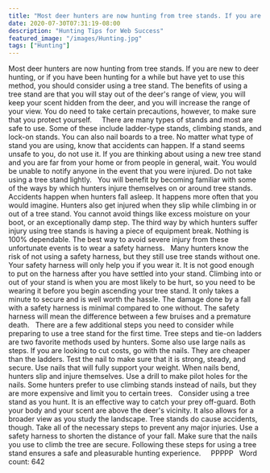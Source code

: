 ```yaml
---
title: "Most deer hunters are now hunting from tree stands. If you are new to deer hunting, or if you have been hunting for a while but have yet to use this method, you should consider using a tree stand. The benefits of using a tree stand are that you will stay out of the deer's range of view, you will keep your scent hidden from the deer, and you will increase the range of your view. You do need to take certain precautions, however, to make sure that you protect yourself."
date: 2020-07-30T07:31:19-08:00
description: "Hunting Tips for Web Success"
featured_image: "/images/Hunting.jpg"
tags: ["Hunting"]
---
```


Most deer hunters are now hunting from tree stands. If you are new to deer hunting, or if you have been hunting for a while but have yet to use this method, you should consider using a tree stand. The benefits of using a tree stand are that you will stay out of the deer's range of view, you will keep your scent hidden from the deer, and you will increase the range of your view. You do need to take certain precautions, however, to make sure that you protect yourself.   
 
There are many types of stands and most are safe to use. Some of these include ladder-type stands, climbing stands, and lock-on stands. You can also nail boards to a tree. No matter what type of stand you are using, know that accidents can happen. If a stand seems unsafe to you, do not use it. If you are thinking about using a new tree stand and you are far from your home or from people in general, wait. You would be unable to notify anyone in the event that you were injured. Do not take using a tree stand lightly. 
 
You will benefit by becoming familiar with some of the ways by which hunters injure themselves on or around tree stands. Accidents happen when hunters fall asleep. It happens more often that you would imagine. Hunters also get injured when they slip while climbing in or out of a tree stand. You cannot avoid things like excess moisture on your boot, or an exceptionally damp step. The third way by which hunters suffer injury using tree stands is having a piece of equipment break. Nothing is 100% dependable. The best way to avoid severe injury from these unfortunate events is to wear a safety harness. 
 
Many hunters know the risk of not using a safety harness, but they still use tree stands without one. Your safety harness will only help you if you wear it. It is not good enough to put on the harness after you have settled into your stand. Climbing into or out of your stand is when you are most likely to be hurt, so you need to be wearing it before you begin ascending your tree stand. It only takes a minute to secure and is well worth the hassle. The damage done by a fall with a safety harness is minimal compared to one without. The safety harness will mean the difference between a few bruises and a premature death. 
 
There are a few additional steps you need to consider while preparing to use a tree stand for the first time. Tree steps and tie-on ladders are two favorite methods used by hunters. Some also use large nails as steps. If you are looking to cut costs, go with the nails. They are cheaper than the ladders. Test the nail to make sure that it is strong, steady, and secure. Use nails that will fully support your weight. When nails bend, hunters slip and injure themselves. Use a drill to make pilot holes for the nails. Some hunters prefer to use climbing stands instead of nails, but they are more expensive and limit you to certain trees. 
 
Consider using a tree stand as you hunt. It is an effective way to catch your prey off-guard. Both your body and your scent are above the deer's vicinity. It also allows for a broader view as you study the landscape. Tree stands do cause accidents, though. Take all of the necessary steps to prevent any major injuries. Use a safety harness to shorten the distance of your fall. Make sure that the nails you use to climb the tree are secure. Following these steps for using a tree stand ensures a safe and pleasurable hunting experience.  
 
PPPPP
 
Word count: 642  

